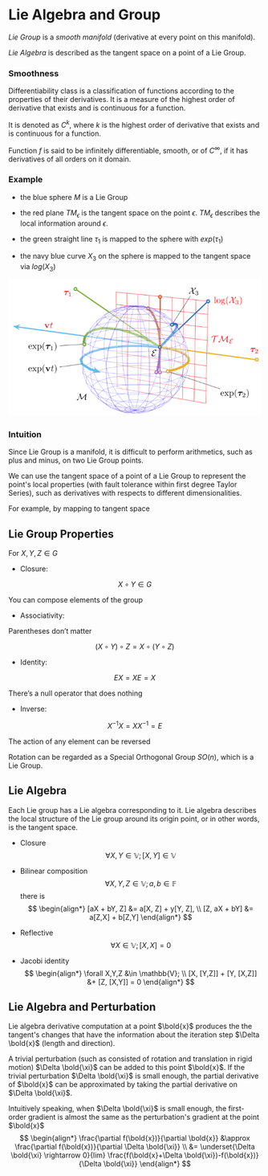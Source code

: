 # Lie Algebra and Group

*Lie Group* is a *smooth manifold* (derivative at every point on this manifold).

*Lie Algebra* is described as the tangent space on a point of a Lie Group.

### Smoothness

Differentiability class is a classification of functions according to the properties of their derivatives. It is a measure of the highest order of derivative that exists and is continuous for a function. 

It is denoted as $C^k$, where $k$ is the highest order of derivative that exists and is continuous for a function.

Function $f$ is said to be infinitely differentiable, smooth, or of $C^{\infty}$, if it has derivatives of all orders on it domain. 

### Example

* the blue sphere $M$ is a Lie Group

* the red plane $T M_{\epsilon}$ is the tangent space on the point $\epsilon$. $T M_{\epsilon}$ describes the local information around $\epsilon$.

* the green straight line $\tau_{1}$ is mapped to the sphere with $exp(\tau_{1})$

* the navy blue curve $X_3$ on the sphere is mapped to the tangent space via $log(X_3)$

![lie_algebra_sphere](imgs/lie_algebra_sphere.png "lie_algebra_sphere")

### Intuition

Since Lie Group is a manifold, it is difficult to perform arithmetics, such as plus and minus, on two Lie Group points.

We can use the tangent space of a point of a Lie Group to represent the point's local properties (with fault tolerance within first degree Taylor Series), such as derivatives with respects to different dimensionalities.

For example, by mapping to tangent space 

## Lie Group Properties

For $X , Y, Z \in G$

* Closure: 

$$
X \circ Y \in G
$$

You can compose elements of the group

* Associativity: 

Parentheses don’t matter

$$
(X \circ Y) \circ Z = X \circ (Y \circ Z)
$$

* Identity: 

$$
EX=XE=X
$$

There’s a null operator that does nothing

* Inverse: 

$$X
^{-1}X = XX^{-1} = E
$$

The action of any element can be reversed

Rotation can be regarded as a Special Orthogonal Group $SO(n)$, which is a Lie Group.

## Lie Algebra

Each Lie group has a Lie algebra
corresponding to it. Lie algebra describes the local structure of the Lie group around
its origin point, or in other words, is the tangent space.

* Closure 
$$
\forall X, Y \in \mathbb{V};
[X,Y] \in \mathbb{V}
$$

* Bilinear composition
$$
\forall X,Y,Z \in \mathbb{V};
a,b \in \mathbb{F}
$$
there is
$$
\begin{align*}
[aX + bY, Z] &=
a[X, Z] + y[Y, Z],
\\
[Z, aX + bY] &= a[Z,X] + b[Z,Y]
\end{align*}
$$

* Reflective
$$
\forall X \in \mathbb{V};
[X,X] = 0
$$ 

* Jacobi identity
$$
\begin{align*}
\forall X,Y,Z &\in \mathbb{V};
\\
[X, [Y,Z]] + [Y, [X,Z]] &+ [Z, [X,Y]] = 0
\end{align*}
$$

## Lie Algebra and Perturbation

Lie algebra derivative computation at a point $\bold{x}$ produces the the tangent's changes that have the information about the iteration step $\Delta \bold{x}$ (length and direction). 

A trivial perturbation (such as consisted of rotation and translation in rigid motion) $\Delta \bold{\xi}$ can be added to this point $\bold{x}$. If the trivial perturbation $\Delta \bold{\xi}$ is small enough, the partial derivative of $\bold{x}$ can be approximated by taking the partial derivative on $\Delta \bold{\xi}$.

Intuitively speaking, when $\Delta \bold{\xi}$ is small enough, the first-order gradient is almost the same as the perturbation's gradient at the point $\bold{x}$
$$
\begin{align*}
\frac{\partial f(\bold{x})}{\partial \bold{x}}
&\approx
\frac{\partial f(\bold{x})}{\partial \Delta \bold{\xi}}
\\ &=
\underset{\Delta \bold{\xi} \rightarrow 0}{lim}
\frac{f(\bold{x}+\Delta \bold{\xi})-f(\bold{x})}{\Delta \bold{\xi}}
\end{align*}
$$